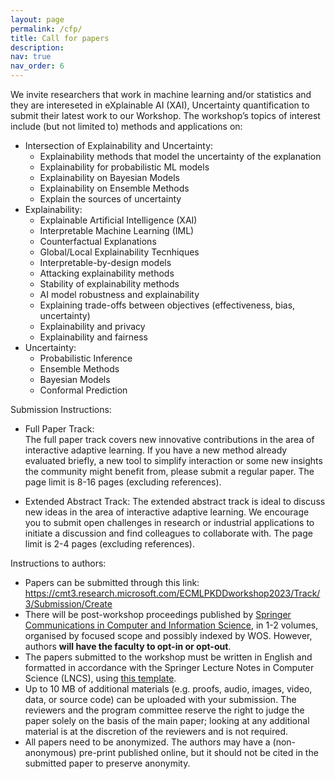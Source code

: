 ```yaml
---
layout: page
permalink: /cfp/
title: Call for papers
description: 
nav: true
nav_order: 6
---
```


We invite researchers that work in machine learning and/or statistics and they are intereseted in eXplainable AI (XAI), Uncertainty quantification to submit their latest work to our Workshop. The workshop’s topics of interest include (but not limited to) methods and applications on:

- Intersection of Explainability and Uncertainty:
  - Explainability methods that model the uncertainty of the explanation
  - Explainability for probabilistic ML models
  - Explainability on Bayesian Models
  - Explainability on Ensemble Methods
  - Explain the sources of uncertainty
- Explainability:
  - Explainable Artificial Intelligence (XAI)
  - Interpretable Machine Learning (IML)
  - Counterfactual Explanations
  - Global/Local Explainability Tecnhiques
  - Interpretable-by-design models
  - Attacking explainability methods
  - Stability of explainability methods
  - AI model robustness and explainability
  - Explaining trade-offs between objectives (effectiveness, bias, uncertainty)
  - Explainability and privacy
  - Explainability and fairness
- Uncertainty:
  - Probabilistic Inference
  - Ensemble Methods
  - Bayesian Models
  - Conformal Prediction


Submission Instructions:

- Full Paper Track:  
The full paper track covers new innovative contributions in the area of interactive adaptive learning. If you have a new method already evaluated briefly, a new tool to simplify interaction or some new insights the community might benefit from, please submit a regular paper. The page limit is 8-16 pages (excluding references). 

- Extended Abstract Track:
The extended abstract track is ideal to discuss new ideas in the area of interactive adaptive learning. We encourage you to submit open challenges in research or industrial applications to initiate a discussion and find colleagues to collaborate with. The page limit is 2-4 pages (excluding references). 

Instructions to authors: 

- Papers can be submitted through this link: https://cmt3.research.microsoft.com/ECMLPKDDworkshop2023/Track/3/Submission/Create 
- There will be post-workshop proceedings published by [Springer Communications in Computer and Information Science](https://www.springer.com/series/7899), in 1-2 volumes, organised by focused scope and possibly indexed by WOS. However, authors **will have the faculty to opt-in or opt-out**.
- The papers submitted to the workshop must be written in English and formatted in accordance with the Springer Lecture Notes in Computer Science (LNCS), using [this template](https://resource-cms.springernature.com/springer-cms/rest/v1/content/19238648/data/v6).
- Up to 10 MB of additional materials (e.g. proofs, audio, images, video, data, or source code) can be uploaded with your submission. The reviewers and the program committee reserve the right to judge the paper solely on the basis of the main paper; looking at any additional material is at the discretion of the reviewers and is not required.
- All papers need to be anonymized. The authors may have a (non-anonymous) pre-print published online, but it should not be cited in the submitted paper to preserve anonymity.

